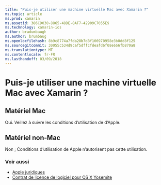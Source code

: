 ```yaml
---
title: "Puis-je utiliser une machine virtuelle Mac avec Xamarin ?"
ms.topic: article
ms.prod: xamarin
ms.assetid: 386C9030-8865-48DE-8AF7-42909C7055E9
ms.technology: xamarin-ios
author: bradumbaugh
ms.author: brumbaug
ms.openlocfilehash: 8b9c8774a7fda28b7d8f106970958e3b0dd8f125
ms.sourcegitcommit: 30055c534d9caf5dffcfdeafd6f08e666fb870a8
ms.translationtype: MT
ms.contentlocale: fr-FR
ms.lasthandoff: 03/09/2018
---
```

# <a name="can-i-use-a-mac-vm-with-xamarin"></a>Puis-je utiliser une machine virtuelle Mac avec Xamarin ? 

## <a name="mac-hardware"></a>Matériel Mac
Oui. Veillez à suivre les conditions d’utilisation de d’Apple.

## <a name="non-mac-hardware"></a>Matériel non-Mac
Non ; Conditions d’utilisation de Apple n’autorisent pas cette utilisation.

### <a name="see-also"></a>Voir aussi
- [Apple juridiques](https://www.apple.com/legal/)
- [Contrat de licence de logiciel pour OS X Yosemite](http://images.apple.com/legal/sla/docs/OSX10103.pdf)
